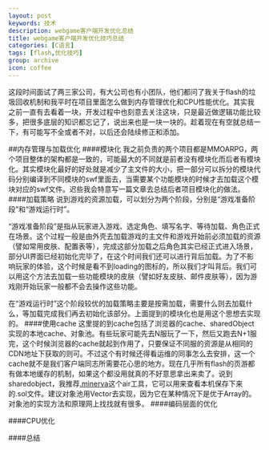 ```yaml
---
layout: post
keywords: 技术
description: webgame客户端开发优化总结
title: webgame客户端开发优化技巧总结
categories: [C语言]
tags: [flash,优化技巧]
group: archive
icon: coffee
---
```

这段时间面试了两三家公司，有大公司也有小团队，他们都问了我关于flash的垃圾回收机制和我平时在项目里面怎么做到内存管理优化和CPU性能优化。其实我之前一直有去看着一块，开发过程中也刻意去关注这块，只是最近做逻辑功能比较多，把很多底层的知识都忘记了，说出来也是一块一块的。趁着现在有空就总结一下，有可能写不全或者不对，以后还会陆续修正和添加。

##内存管理与加载优化
####模块化
我之前负责的两个项目都是MMOARPG，两个项目整体的架构都是一致的，可能最大的不同就是前者没有模块化而后者有模块化。其实模块化最好的好处就是减少了主文件的大小，把一部分可以拆分的模块代码分别编译到不同模块的swf里面去，当需要某个功能模块的时候才去加载这个模块对应的swf文件。迟些我会特意写一篇文章去总结后者项目模块化的做法。
####加载策略
说到游戏的资源加载，可以划分为两个阶段，分别是“游戏准备阶段”和“游戏运行时”。

“游戏准备阶段”是指从玩家进入游戏、选定角色、填写名字、等待加载、角色正式在场景。这个过程一般是由外壳去加载游戏的主文件和游戏开始前必须加载的资源（譬如常用皮肤、配置表等），完成这部分加载之后角色其实已经正式进入场景，部分UI界面已经初始化完毕了，在这个时间我们还可以进行背后加载。为了不影响玩家的体验，这个时候是看不到loading的图标的，所以我们才叫背后。我们可以用这个方法去加载一些功能模块的皮肤（譬如好友皮肤、邮件皮肤等），因为游戏刚开始玩家一般都不会去操作这些功能。

在“游戏运行时”这个阶段较优的加载策略主要是按需加载，需要什么则去加载什么，等加载完成我们再去初始化该部分。上面提到的模块化也是用这个思想去实现的。
####使用cache
这里提的到cache包括了浏览器的cache、sharedObject实现的本地cache、对象池。有些玩家可能先去N服玩了一下，然后又跑去N+1服完，这个时候浏览器的cache就起到作用了，只要保证不同服的资源是从相同的CDN地址下获取的则可。不过这个有时候还得看运维的同事怎么去安排，这一个cache就不是我们客户端同志所需要花心思的地方。现在几乎所有flash的页游都有做本地缓存的机制，如果这个都没用就真的不好意思拿出来卖了。说到sharedobject，我推荐[.minerva](http://blog.coursevector.com/minerva)这个air工具，它可以用来查看本机保存下来的.sol文件。建议对象池用Vector去实现，因为它在某种情况下是优于Array的。对象池的实现方法和原理网上找找就有很多。
####编码层面的优化

####CPU优化

####总结